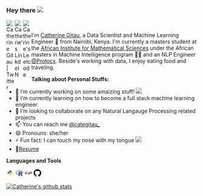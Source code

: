 ### Hey there <img src="https://media.giphy.com/media/hvRJCLFzcasrR4ia7z/giphy.gif" width="25px">

<a href="https://twitter.com/categitau_">
  <img align="left" alt="Catherine Gitau | Twitter" width="22px" src="https://cdn.jsdelivr.net/npm/simple-icons@v3/icons/twitter.svg" />
</a>
<a href="https://www.linkedin.com/in/cate-gitau/">
  <img align="left" alt="Catherie's LinkdeIN" width="22px" src="https://cdn.jsdelivr.net/npm/simple-icons@v3/icons/linkedin.svg" />
</a>
<a href="https://leetcode.com/CateGitau/">
  <img align="left" alt="Catherine's Leetcode" width="22px" src="https://cdn.jsdelivr.net/npm/simple-icons@v3/icons/leetcode.svg" />
</a>
<br />

I'm [Catherine Gitau](https://categitau.github.io/), a Data Scientist and Machine Learning Engineer 🚀 from Nairobi, Kenya. I'm currently a masters student at the [African Institute for Mathematical Sciences](https://nexteinstein.org/) under the African masters in Machine Intelligence program 🙍🏽‍ and an NLP Engineer [@Protocx](https://www.proto.cx/). Beside's working with data, I enjoy eating food and traveling.

**Talking about Personal Stuffs:**

- 🔭 I’m currently working on some amaizing stuff! <img src="https://media.giphy.com/media/WtOkaikiwaR87ZvAFH/giphy.gif" width="25px">
- 🌱 I’m currently learning on how to become a full stack machine learning engineer
- 👯 I’m looking to collaborate on any Natural Langauge Processing related projects
- 📫 You can reach me [@categitau_](https://twitter.com/categitau_)
- 😄 Pronouns: she/her
- ⚡ Fun fact: I can touch my nose with my tongue <img src="https://media.giphy.com/media/J1XmdgEVdUSPap7xkq/giphy.gif" width="25px">
- 📝[Resume](https://drive.google.com/file/d/1HJCfONopWEoxCChxl5DyQtQBiXU2jYmj/view?usp=sharing)


**Languages and Tools**

<code><img height="20" src="https://raw.githubusercontent.com/github/explore/80688e429a7d4ef2fca1e82350fe8e3517d3494d/topics/python/python.png"></code>
<code><img height="20" src="https://raw.githubusercontent.com/github/explore/80688e429a7d4ef2fca1e82350fe8e3517d3494d/topics/r/r.png"></code>
<code><img height="20" src="https://raw.githubusercontent.com/github/explore/80688e429a7d4ef2fca1e82350fe8e3517d3494d/topics/git/git.png"></code>
<code><img height="20" src="https://raw.githubusercontent.com/github/explore/78df643247d429f6cc873026c0622819ad797942/topics/github/github.png"></code>


[![Catherine's github stats](https://github-readme-stats.vercel.app/api?username=CateGitau)](https://github.com/anuraghazra/github-readme-stats)
